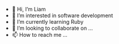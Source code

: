 - 👋 Hi, I’m Liam
- 👀 I’m interested in software development
- 🌱 I’m currently learning Ruby
- 💞️ I’m looking to collaborate on ...
- 📫 How to reach me ...

<!---
McLuii/McLuii is a ✨ special ✨ repository because its `README.md` (this file) appears on your GitHub profile.
You can click the Preview link to take a look at your changes.
--->
